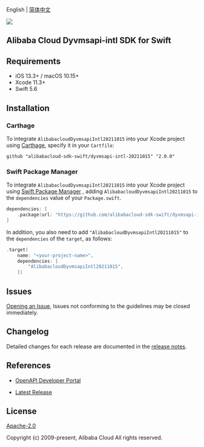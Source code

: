 English | [简体中文](README-CN.md)

![](https://aliyunsdk-pages.alicdn.com/icons/AlibabaCloud.svg)

## Alibaba Cloud Dyvmsapi-intl SDK for Swift

## Requirements

- iOS 13.3+ / macOS 10.15+
- Xcode 11.3+
- Swift 5.6

## Installation

### Carthage

To integrate `AlibabacloudDyvmsapiIntl20211015` into your Xcode project using [Carthage](https://github.com/Carthage/Carthage), specify it in your `Cartfile`:

```ogdl
github "alibabacloud-sdk-swift/dyvmsapi-intl-20211015" "2.0.0"
```

### Swift Package Manager

To integrate `AlibabacloudDyvmsapiIntl20211015` into your Xcode project using [Swift Package Manager](https://swift.org/package-manager/) , adding `AlibabacloudDyvmsapiIntl20211015` to the `dependencies` value of your `Package.swift`.

```swift
dependencies: [
    .package(url: "https://github.com/alibabacloud-sdk-swift/dyvmsapi-intl-20211015.git", from: "2.0.0")
]
```

In addition, you also need to add `"AlibabacloudDyvmsapiIntl20211015"` to the `dependencies` of the `target`, as follows:

```swift
.target(
    name: "<your-project-name>",
    dependencies: [
        "AlibabacloudDyvmsapiIntl20211015",
    ])
```

## Issues

[Opening an Issue](https://github.com/alibabacloud-sdk-swift/dyvmsapi-intl-20211015/issues/new), Issues not conforming to the guidelines may be closed immediately.

## Changelog

Detailed changes for each release are documented in the [release notes](./ChangeLog.txt).

## References

* [OpenAPI Developer Portal](https://next.api.alibabacloud.com/home)
- [Latest Release](https://github.com/alibabacloud-sdk-swift/dyvmsapi-intl-20211015)

## License

[Apache-2.0](http://www.apache.org/licenses/LICENSE-2.0)

Copyright (c) 2009-present, Alibaba Cloud All rights reserved.
